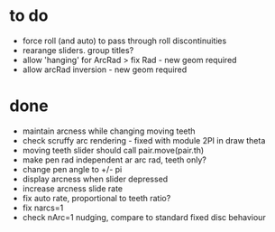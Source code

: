 # to do
* force roll (and auto) to pass through roll discontinuities
* rearange sliders. group titles?
* allow 'hanging' for ArcRad > fix Rad - new geom required
* allow arcRad inversion - new geom required

# done
* maintain arcness while changing moving teeth
* check scruffy arc rendering - fixed with module 2PI in draw theta
* moving teeth slider should call pair.move(pair.th)
* make pen rad independent ar arc rad, teeth only?
* change pen angle to +/- pi
* display arcness when slider depressed 
* increase arcness slide rate
* fix auto rate, proportional to teeth ratio?
* fix narcs=1
* check nArc=1 nudging, compare to standard fixed disc behaviour